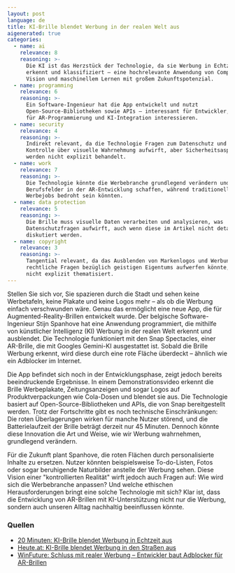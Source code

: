 ```yaml
---
layout: post
language: de
title: KI-Brille blendet Werbung in der realen Welt aus
aigenerated: true
categories:
  - name: ai
    relevance: 8
    reasoning: >-
      Die KI ist das Herzstück der Technologie, da sie Werbung in Echtzeit
      erkennt und klassifiziert – eine hochrelevante Anwendung von Computer
      Vision und maschinellem Lernen mit großem Zukunftspotenzial.
  - name: programming
    relevance: 6
    reasoning: >-
      Ein Software-Ingenieur hat die App entwickelt und nutzt
      Open-Source-Bibliotheken sowie APIs – interessant für Entwickler, die sich
      für AR-Programmierung und KI-Integration interessieren.
  - name: security
    relevance: 4
    reasoning: >-
      Indirekt relevant, da die Technologie Fragen zum Datenschutz und zur
      Kontrolle über visuelle Wahrnehmung aufwirft, aber Sicherheitsaspekte
      werden nicht explizit behandelt.
  - name: work
    relevance: 7
    reasoning: >-
      Die Technologie könnte die Werbebranche grundlegend verändern und neue
      Berufsfelder in der AR-Entwicklung schaffen, während traditionelle
      Werbejobs bedroht sein könnten.
  - name: data protection
    relevance: 5
    reasoning: >-
      Die Brille muss visuelle Daten verarbeiten und analysieren, was
      Datenschutzfragen aufwirft, auch wenn diese im Artikel nicht detailliert
      diskutiert werden.
  - name: copyright
    relevance: 3
    reasoning: >-
      Tangential relevant, da das Ausblenden von Markenlogos und Werbung
      rechtliche Fragen bezüglich geistigen Eigentums aufwerfen könnte, aber
      nicht explizit thematisiert.
---
```


Stellen Sie sich vor, Sie spazieren durch die Stadt und sehen keine Werbetafeln, keine Plakate und keine Logos mehr – als ob die Werbung einfach verschwunden wäre. Genau das ermöglicht eine neue App, die für Augmented-Reality-Brillen entwickelt wurde. Der belgische Software-Ingenieur Stijn Spanhove hat eine Anwendung programmiert, die mithilfe von künstlicher Intelligenz (KI) Werbung in der realen Welt erkennt und ausblendet. Die Technologie funktioniert mit den Snap Spectacles, einer AR-Brille, die mit Googles Gemini-KI ausgestattet ist. Sobald die Brille Werbung erkennt, wird diese durch eine rote Fläche überdeckt – ähnlich wie ein Adblocker im Internet.

<!--more-->

Die App befindet sich noch in der Entwicklungsphase, zeigt jedoch bereits beeindruckende Ergebnisse. In einem Demonstrationsvideo erkennt die Brille Werbeplakate, Zeitungsanzeigen und sogar Logos auf Produktverpackungen wie Cola-Dosen und blendet sie aus. Die Technologie basiert auf Open-Source-Bibliotheken und APIs, die von Snap bereitgestellt werden. Trotz der Fortschritte gibt es noch technische Einschränkungen: Die roten Überlagerungen wirken für manche Nutzer störend, und die Batterielaufzeit der Brille beträgt derzeit nur 45 Minuten. Dennoch könnte diese Innovation die Art und Weise, wie wir Werbung wahrnehmen, grundlegend verändern.

Für die Zukunft plant Spanhove, die roten Flächen durch personalisierte Inhalte zu ersetzen. Nutzer könnten beispielsweise To-do-Listen, Fotos oder sogar beruhigende Naturbilder anstelle der Werbung sehen. Diese Vision einer "kontrollierten Realität" wirft jedoch auch Fragen auf: Wie wird sich die Werbebranche anpassen? Und welche ethischen Herausforderungen bringt eine solche Technologie mit sich? Klar ist, dass die Entwicklung von AR-Brillen mit KI-Unterstützung nicht nur die Werbung, sondern auch unseren Alltag nachhaltig beeinflussen könnte.

### Quellen
- [20 Minuten: KI-Brille blendet Werbung in Echtzeit aus](https://www.20min.ch/story/augmented-reality-ki-brille-blendet-werbung-einfach-aus-103373124)  
- [Heute.at: KI-Brille blendet Werbung in den Straßen aus](https://www.heute.at/s/ki-brille-blendet-werbung-in-den-strassen-aus-120117084)  
- [WinFuture: Schluss mit realer Werbung – Entwickler baut Adblocker für AR-Brillen](https://winfuture.de/news,151869.html)
